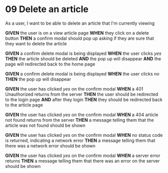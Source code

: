 # 09 Delete an article
As a user, I want to be able to delete an article that I'm currently viewing

**GIVEN** the user is on a view article page
**WHEN** they click on a delete button
**THEN** a confirm modal should pop up asking if they are sure that they want to delete the article

**GIVEN** a confirm delete modal is being displayed
**WHEN** the user clicks *yes*
**THEN** the article should be deleted
**AND** the pop up will disappear
**AND** the page will redirected back to the home page

**GIVEN** a confirm delete modal is being displayed
**WHEN** the user clicks *no* 
**THEN** the pop up will disappear

**GIVEN** the user has clicked *yes* on the confirm modal
**WHEN** a 401 Unauthorized returns from the server
**THEN** the user should be redirected to the login page
**AND** after they login
**THEN** they should be redirected back to the article page

**GIVEN** the user has clicked *yes* on the confirm modal
**WHEN** a 404 article not found returns from the server
**THEN** a message telling them that the article was not found should be shown

**GIVEN** the user has clicked *yes* on the confirm modal
**WHEN** no status code is returned, indicating a network error
**THEN** a message telling them that there was a network error should be shown

**GIVEN** the user has clicked *yes* on the confirm modal
**WHEN** a server error returns
**THEN** a message telling them that there was an error on the server should be shown


